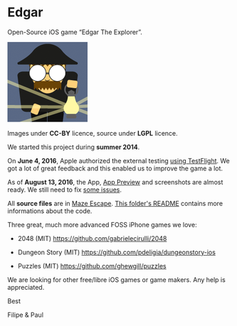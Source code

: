 # Edgar

Open-Source iOS game “Edgar The Explorer”.

![iOS icon](/Media.xcassets/AppIcon.appiconset/icon-01%403x.png?raw=true "Edgar The Explorer App Icon")

Images under **CC-BY** licence, source under **LGPL** licence.

We started this project during **summer 2014**.

On **June 4, 2016**, Apple authorized the external testing [using TestFlight](https://developer.apple.com/testflight/). We got a lot of great feedback and this enabled us to improve the game a lot.

As of **August 13, 2016**, the App, [App Preview](https://developer.apple.com/app-store/app-previews/) and screenshots are almost ready. We still need to fix [some issues](issues).

All **source files** are in [Maze Escape](Maze%20Escape). [This folder's README](Maze%20Escape/README.md) contains more informations about the code.

Three great, much more advanced FOSS iPhone games we love:

* 2048 (MIT) https://github.com/gabrielecirulli/2048

* Dungeon Story (MIT) https://github.com/pdeligia/dungeonstory-ios

* Puzzles (MIT) https://github.com/ghewgill/puzzles

We are looking for other free/libre iOS games or game makers. Any help is appreciated.

Best

Filipe & Paul
